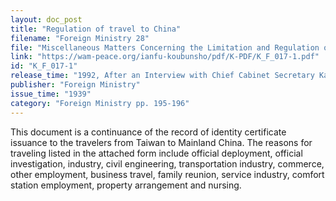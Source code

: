 ```yaml
---
layout: doc_post
title: "Regulation of travel to China"
filename: "Foreign Ministry 28"
file: "Miscellaneous Matters Concerning the Limitation and Regulation of Japanese Citizens Traveling to China at the Time of the Sino-Japanese Incident; Report of the Ministry of Colonial Affairs on the Regulation of Japanese Citizens Traveling to China (Vol. 2)"
link: "https://wam-peace.org/ianfu-koubunsho/pdf/K-PDF/K_F_017-1.pdf"
id: "K_F_017-1"
release_time: "1992, After an Interview with Chief Cabinet Secretary Katō Kōichi"
publisher: "Foreign Ministry"
issue_time: "1939"
category: "Foreign Ministry pp. 195-196"
---
```

This document is a continuance of the record of identity certificate issuance to the travelers from Taiwan to Mainland China. The reasons for traveling listed in the attached form include official deployment, official investigation, industry, civil engineering, transportation industry, commerce, other employment, business travel, family reunion, service industry, comfort station employment, property arrangement and nursing.

